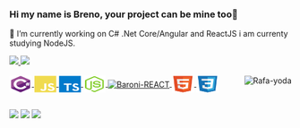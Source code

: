### Hi my name is Breno, your project can be mine too👋
🔭 I’m currently working on C# .Net Core/Angular and ReactJS i am currenty studying NodeJS. 

 <div>
  <a href="https://github.com/brenobaroni">
  <img height="180em" src="https://github-readme-stats.vercel.app/api?username=brenobaroni&show_icons=true&theme=dracula&include_all_commits=true&count_private=true"/>
  <img height="180em" src="https://github-readme-stats.vercel.app/api/top-langs/?username=brenobaroni&layout=compact&langs_count=7&theme=dracula"/>
</div>
 <br>
 <div>
   <img align="center" alt="Baroni-Csharp" height="30" width="40" src="https://raw.githubusercontent.com/devicons/devicon/master/icons/csharp/csharp-original.svg">
  <img align="center" alt="Baroni-Js" height="30" width="40" src="https://raw.githubusercontent.com/devicons/devicon/master/icons/javascript/javascript-plain.svg">
  <img align="center" alt="Baroni-Ts" height="30" width="40" src="https://raw.githubusercontent.com/devicons/devicon/master/icons/typescript/typescript-plain.svg">
<img align="center" alt="Baroni-NODEJS" height="30" width="40" src="https://raw.githubusercontent.com/devicons/devicon/master/icons/nodejs/nodejs-plain.svg">
<img align="center" alt="Baroni-REACT" height="30" width="40" src="https://raw.githubusercontent.com/devicons/devicon/master/icons/react/react-plain.svg">
  <img align="center" alt="Baroni-HTML" height="30" width="40" src="https://raw.githubusercontent.com/devicons/devicon/master/icons/html5/html5-original.svg">
  <img align="center" alt="Baroni-CSS" height="30" width="40" src="https://raw.githubusercontent.com/devicons/devicon/master/icons/css3/css3-original.svg">
 <img align="right" alt="Rafa-yoda" src="https://c.tenor.com/lnzb_NOYs1cAAAAM/baby-yoda.gif">

</div>

##

<div> 
  <a href="https://www.instagram.com/phwss" target="_blank"><img src="https://img.shields.io/badge/-Instagram-%23E4405F?style=for-the-badge&logo=instagram&logoColor=white" target="_blank"></a>
  <a href = "mailto:breno.baroni@gmail.com"><img src="https://img.shields.io/badge/-Gmail-%23333?style=for-the-badge&logo=gmail&logoColor=white" target="_blank"></a>
  <a href="https://www.linkedin.com/in/breno-baroni-87b387a6/" target="_blank"><img src="https://img.shields.io/badge/-LinkedIn-%230077B5?style=for-the-badge&logo=linkedin&logoColor=white" target="_blank"></a> 
 
 <br>
 
</div>
<!--
**brenobaroni/brenobaroni** is a ✨ _special_ ✨ repository because its `README.md` (this file) appears on your GitHub profile.

Here are some ideas to get you started:

- 🔭 I’m currently working on ...
- 🌱 I’m currently learning ...
- 👯 I’m looking to collaborate on ...
- 🤔 I’m looking for help with ...
- 💬 Ask me about ...
- 📫 How to reach me: ...
- 😄 Pronouns: ...
- ⚡ Fun fact: ...
-->
